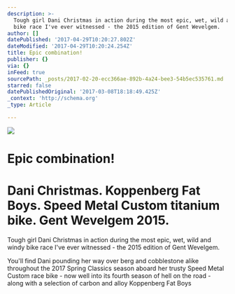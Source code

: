 ```yaml
---
description: >-
  Tough girl Dani Christmas in action during the most epic, wet, wild and windy
  bike race I've ever witnessed - the 2015 edition of Gent Wevelgem.
author: []
datePublished: '2017-04-29T10:20:27.802Z'
dateModified: '2017-04-29T10:20:24.254Z'
title: Epic combination!
publisher: {}
via: {}
inFeed: true
sourcePath: _posts/2017-02-20-ecc366ae-892b-4a24-bee3-54b5ec535761.md
starred: false
datePublishedOriginal: '2017-03-08T18:18:49.425Z'
_context: 'http://schema.org'
_type: Article

---
```

![](https://the-grid-user-content.s3-us-west-2.amazonaws.com/962d0aa6-7090-45cc-9fdb-8fa90e8dbce9.jpg)

# Epic combination!

# Dani Christmas. Koppenberg Fat Boys. Speed Metal Custom titanium bike. Gent Wevelgem 2015\.

Tough girl Dani Christmas in action during the most epic, wet, wild and windy bike race I've ever witnessed - the 2015 edition of Gent Wevelgem.

You'll find Dani pounding her way over berg and cobblestone alike throughout the 2017 Spring Classics season aboard her trusty Speed Metal Custom race bike - now well into its fourth season of hell on the road - along with a selection of carbon and alloy Koppenberg Fat Boys